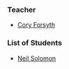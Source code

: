 ### Teacher

 * [Cory Forsyth](http://github.com/bantic)

### List of Students

  * [Neil Solomon](http://github.com/neilyadig)
